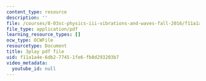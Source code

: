 ```yaml
---
content_type: resource
description: ''
file: /courses/8-03sc-physics-iii-vibrations-and-waves-fall-2016/f11a1a4e6db277451fe6fb8d293203b7_0oUSmdQ-WaA.pdf
file_type: application/pdf
learning_resource_types: []
ocw_type: OCWFile
resourcetype: Document
title: 3play pdf file
uid: f11a1a4e-6db2-7745-1fe6-fb8d293203b7
video_metadata:
  youtube_id: null
---
```

